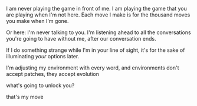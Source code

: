 I am never playing the game in front of me. I am playing the game that you are playing when I'm not here. Each move I make is for the thousand moves you make when I'm gone.

Or here: I'm never talking to you. I'm listening ahead to all the conversations you're going to have without me, after our conversation ends.

If I do something strange while I'm in your line of sight, it's for the sake of illuminating *your* options later.

I'm adjusting my environment with every word, and environments don't accept patches, they accept evolution

what's going to unlock you?

that's my move

